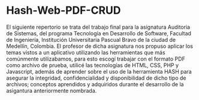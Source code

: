 # Hash-Web-PDF-CRUD
El siguiente repertorio se trata del trabajo final para la asignatura Auditoria de Sistemas, del programa Tecnología en Desarrollo de Software, Facultad de Ingeniería, Institución Universitaria Pascual Bravo de la ciudad de Medellín, Colombia.
El profesor de dicha asignatura nos propuso aplicar los temas vistos a un aplicativo utilizando las herramientas que más comúnmente utilizabamos, para esto escogí trabajar con el formato PDF como archivo de prueba, utilicé las tecnologías de HTML, CSS, PHP y Javascript, además de aprender sobre el uso de la herramienta HASH para asegurar la integridad, confidencialidad y disponibilidad de dicho tipo de archivos; conceptos aprendidos y adquiridos durante el desarrollo de la asigantura anteriormente nombrada.
